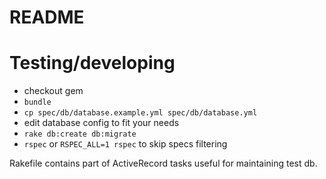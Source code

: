 # README

# Testing/developing

- checkout gem
- ``bundle``
- ``cp spec/db/database.example.yml spec/db/database.yml``
- edit database config to fit your needs
- ``rake db:create db:migrate``
- ``rspec`` or ``RSPEC_ALL=1 rspec`` to skip specs filtering 

Rakefile contains part of ActiveRecord tasks useful for maintaining test db.

